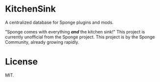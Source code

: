 KitchenSink
===========

A centralized database for Sponge plugins and mods.

"Sponge comes with everything ***and*** the kitchen sink!"
This project is currently unofficial from the Sponge project. This project is by the Sponge Community, already growing rapidly.

License
=======

MIT.
